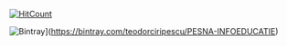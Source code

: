 [![HitCount](https://hitt.herokuapp.com/{teodorciripescu}/{PESNA-INFOEDUCATIE}.svg)](https://github.com/{teodorciripescu}/{PESNA-INFOEDUCATIE})

![Bintray](https://img.shields.io/bintray/v/teodorciripescu/PESNA-INFOEDUCATIE.svg?maxAge=2592000)](https://bintray.com/teodorciripescu/PESNA-INFOEDUCATIE)

